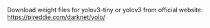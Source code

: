 Download weight files for yolov3-tiny or yolov3 from official website:
https://pjreddie.com/darknet/yolo/ 